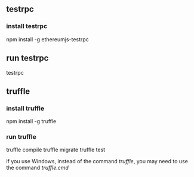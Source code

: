 ## testrpc
### install testrpc
npm install -g ethereumjs-testrpc
## run testrpc
testrpc

## truffle
### install truffle
npm install -g truffle

### run truffle
truffle compile
truffle migrate
truffle test

if you use Windows, instead of the command *truffle*, you may need to use the command *truffle.cmd*